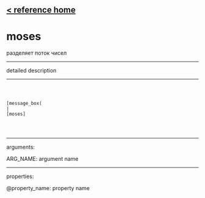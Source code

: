 [< reference home](ceammc_lib.html)
---

# moses


разделяет поток чисел

---

detailed description
<br>


---


```



[message_box(                                 
|
[moses]


            
```

---
arguments:

ARG_NAME: argument name<br>

---
properties:

@property_name: property name<br>

